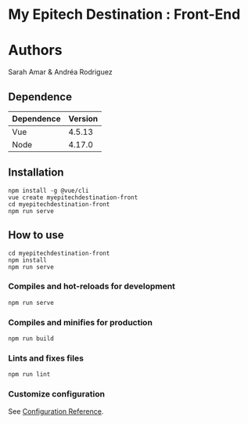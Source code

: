 # My Epitech Destination : Front-End

# Authors 
Sarah Amar & Andréa Rodriguez

## Dependence
Dependence         |Version
-------------------|-------
Vue                |4.5.13
Node               |4.17.0


## Installation
```
npm install -g @vue/cli
vue create myepitechdestination-front
cd myepitechdestination-front
npm run serve
```

## How to use
```
cd myepitechdestination-front
npm install
npm run serve
```

### Compiles and hot-reloads for development
```
npm run serve
```

### Compiles and minifies for production
```
npm run build
```

### Lints and fixes files
```
npm run lint
```



### Customize configuration
See [Configuration Reference](https://cli.vuejs.org/config/).
